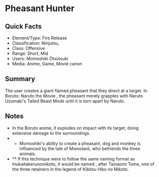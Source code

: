 # Pheasant Hunter

## Quick Facts
- Element/Type: Fire Release
- Classification: Ninjutsu,
- Class: Offensive
- Range: Short, Mid
- Users: Momoshiki Ōtsutsuki
- Media: Anime, Game, Movie canon

## Summary
The user creates a giant flamed pheasant that they direct at a target. In Boruto: Naruto the Movie , the pheasant merely grapples with Naruto Uzumaki's Tailed Beast Mode until it is torn apart by Naruto.

## Notes
- In the Boruto anime, it explodes on impact with its target, doing extensive damage to the surroundings.
- * Momoshiki's ability to create a pheasant, dog and monkey is influenced by the tale of Momotarō, who befriends the three animals.
- ** If this technique were to follow the same naming format as Inukaitakerunomikoto, it would be named , after Tamaomi Tome, one of the three retainers in the legend of Kibitsu Hiko no Mikoto.
